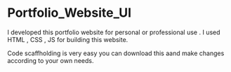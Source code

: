 # Portfolio_Website_UI
I developed this portfolio website for personal or professional use . I used HTML , CSS , JS for building this website. 



Code scaffholding is very easy
you can download this aand make changes according to your own needs.
